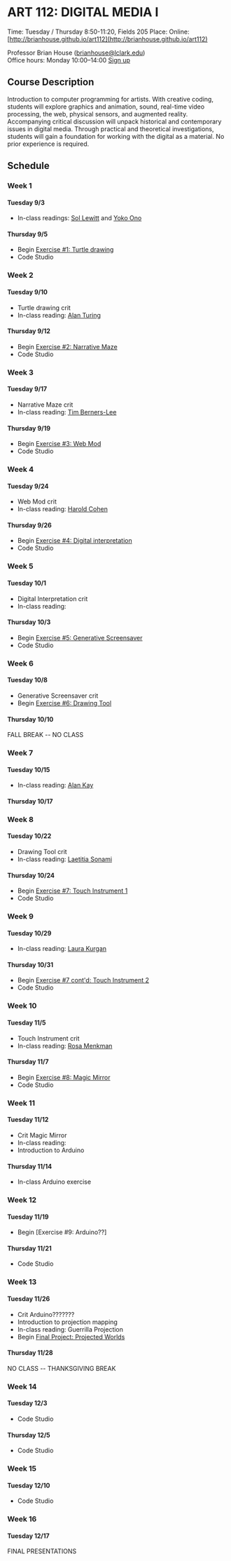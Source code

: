 # ART 112: DIGITAL MEDIA I

Time: Tuesday / Thursday 8:50-11:20, Fields 205
Place: 
Online: [http://brianhouse.github.io/art112](http://brianhouse.github.io/art112)  

Professor Brian House ([brianhouse@lclark.edu](mailto:brianhouse@lclark.edu))  
Office hours: Monday 10:00–14:00 [Sign up](https://sjunkins.wordpress.com/2016/01/06/scheduling-appointment-with-google-forms/)


## Course Description

Introduction to computer programming for artists. With creative coding, students will explore graphics and animation, sound, real-time video processing, the web, physical sensors, and augmented reality. Accompanying critical discussion will unpack historical and contemporary issues in digital media. Through practical and theoretical investigations, students will gain a foundation for working with the digital as a material. No prior experience is required.

## Schedule

### Week 1

#### Tuesday 9/3
- In-class readings: [Sol Lewitt](readings/lewitt.pdf) and [Yoko Ono](readings/ono.pdf)

#### Thursday 9/5
- Begin [Exercise #1: Turtle drawing](exercises/01_logo.md)
- Code Studio

### Week 2

#### Tuesday 9/10
- Turtle drawing crit
- In-class reading: [Alan Turing](readings/turing.pdf)

#### Thursday 9/12
- Begin [Exercise #2: Narrative Maze](exercises/02_maze.md)
- Code Studio


### Week 3

#### Tuesday 9/17
- Narrative Maze crit
- In-class reading: [Tim Berners-Lee](readings/berners_lee.pdf)

#### Thursday 9/19
- Begin [Exercise #3: Web Mod](exercises/03_webmod.md)
- Code Studio


### Week 4

#### Tuesday 9/24
- Web Mod crit
- In-class reading: [Harold Cohen](readings/cohen.pdf)

#### Thursday 9/26
- Begin [Exercise #4: Digital interpretation](exercises/04_interpretation.md)
- Code Studio


### Week 5

#### Tuesday 10/1
- Digital Interpretation crit
- In-class reading: []()

#### Thursday 10/3
- Begin [Exercise #5: Generative Screensaver](exercises/05_screensaver.md)
- Code Studio


### Week 6

#### Tuesday 10/8
- Generative Screensaver crit
- Begin [Exercise #6: Drawing Tool](exercises/06_drawing_tool.md)

#### Thursday 10/10
FALL BREAK -- NO CLASS


### Week 7

#### Tuesday 10/15
- In-class reading: [Alan Kay](readings/kay.pdf)

#### Thursday 10/17


### Week 8

#### Tuesday 10/22
- Drawing Tool crit
- In-class reading: [Laetitia Sonami](readings/sonami.pdf)

#### Thursday 10/24
- Begin [Exercise #7: Touch Instrument 1](exercises/06_touch_instrument_1.md)
- Code Studio


### Week 9

#### Tuesday 10/29
- In-class reading: [Laura Kurgan](readings/kurgan.pdf)

#### Thursday 10/31
- Begin [Exercise #7 cont'd: Touch Instrument 2](exercises/06_touch_instrument_2.md)
- Code Studio


### Week 10

#### Tuesday 11/5
- Touch Instrument crit
- In-class reading: [Rosa Menkman](readings/menkman.pdf)

#### Thursday 11/7
- Begin [Exercise #8: Magic Mirror](exercises/08_magic_mirror.md)
- Code Studio


### Week 11

#### Tuesday 11/12
- Crit Magic Mirror
- In-class reading: [](readings/weiser.pdf)
- Introduction to Arduino

#### Thursday 11/14
- In-class Arduino exercise


### Week 12

#### Tuesday 11/19
- Begin [Exercise #9: Arduino??]

#### Thursday 11/21
- Code Studio


### Week 13

#### Tuesday 11/26
- Crit Arduino???????
- Introduction to projection mapping
- In-class reading: Guerrilla Projection
- Begin [Final Project: Projected Worlds](exercises/final.md)

#### Thursday 11/28
NO CLASS -- THANKSGIVING BREAK


### Week 14

#### Tuesday 12/3
- Code Studio


#### Thursday 12/5
- Code Studio


### Week 15

#### Tuesday 12/10
- Code Studio

### Week 16

#### Tuesday 12/17
FINAL PRESENTATIONS

